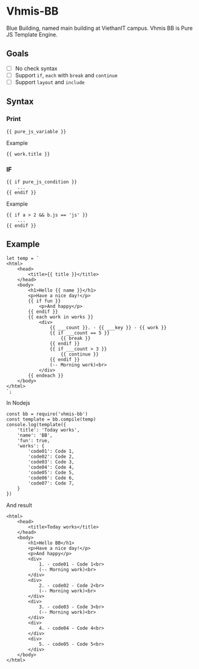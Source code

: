 # Vhmis-BB

Blue Building, named main building at ViethanIT campus.
Vhmis BB is Pure JS Template Engine.

## Goals

- [ ] No check syntax
- [ ] Support ``if``, ``each`` with ``break`` and ``continue``
- [ ] Support ``layout`` and ``include``

## Syntax

### Print

    {{ pure_js_variable }}

Example

    {{ work.title }}
    
 ### IF
 
    {{ if pure_js_condition }}
        ...
    {{ endif }}
 
 Example

    {{ if a > 2 && b.js == 'js' }}
        ...
    {{ endif }}

## Example

    let temp = `
    <html>
        <head>
            <title>{{ title }}</title>
        </head>
        <body>
            <h1>Hello {{ name }}</h1>
            <p>Have a nice day!</p>
            {{ if fun }}
                <p>And happy</p>
            {{ endif }}
            {{ each work in works }}
                <div>
                    {{ ___count }}. - {{ ___key }} - {{ work }}
                    {{ if ___count == 5 }}
                        {{ break }}
                    {{ endif }}
                    {{ if ___count > 3 }}
                        {{ continue }}
                    {{ endif }}
                    (-- Morning work)<br>
                </div>
            {{ endeach }}
        </body>
    </html>
    `;

In Nodejs

    const bb = require('vhmis-bb')
    const template = bb.compile(temp)
    console.log(template({
        'title': 'Today works',
        'name': 'BB',
        'fun': true,
        'works': {
            'code01': Code 1,
            'code02': Code 2,
            'code03': Code 3,
            'code04': Code 4,
            'code05': Code 5,
            'code06': Code 6,
            'code07': Code 7,
        }
    })

And result

    <html>
        <head>
            <title>Today works</title>
        </head>
        <body>
            <h1>Hello BB</h1>
            <p>Have a nice day!</p>
            <p>And happy</p>
            <div>
                1. - code01 - Code 1<br>
                (-- Morning work)<br>
            </div>
            <div>
                2. - code02 - Code 2<br>
                (-- Morning work)<br>
            </div>
            <div>
                3. - code03 - Code 3<br>
                (-- Morning work)<br>
            </div>
            <div>
                4. - code04 - Code 4<br>
            </div>
            <div>
                5. - code05 - Code 5<br>
            </div>
        </body>
    </html>
